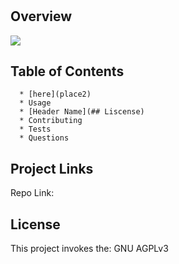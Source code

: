 

# <span style="color: red; text-decoration: underline"></span>

## Overview

<img src="https://img.shields.io/badge/License-GNU AGPLv3-blue.svg">

## Table of Contents
      * [here](place2)
      * Usage 
      * [Header Name](## Liscense)
      * Contributing 
      * Tests 
      * Questions

## Project Links
Repo Link: 

## License
This project invokes the: GNU AGPLv3 

